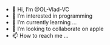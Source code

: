 - 👋 Hi, I’m @OL-Vlad-VC
- 👀 I’m interested in programming
- 🌱 I’m currently learning ...
- 💞️ I’m looking to collaborate on apple
- 📫 How to reach me ...

<!---
OL-Vlad-VC/OL-Vlad-VC is a ✨ special ✨ repository because its `README.md` (this file) appears on your GitHub profile.
You can click the Preview link to take a look at your changes.
--->
